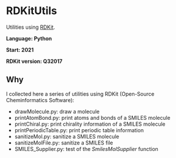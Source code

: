 # RDKitUtils
Utilities using [RDKit](https://www.rdkit.org/).

**Language: Python**

**Start: 2021**

**RDKit version: Q32017**

## Why
I collected here a series of utilities using RDKit (Open-Source Cheminformatics Software):

- drawMolecule.py: draw a molecule
- printAtomBond.py: print atoms and bonds of a SMILES molecule
- printChiral.py: print chirality information of a SMILES molecule
- printPeriodicTable.py: print periodic table information
- sanitizeMol.py: sanitize a SMILES molecule
- sanitizeMolFile.py: sanitize a SMILES file
- SMILES_Supplier.py: test of the _SmilesMolSupplier_ function
